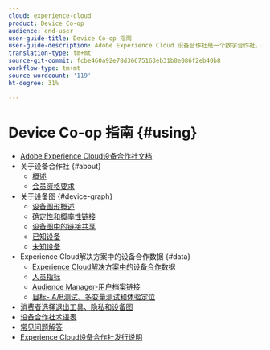 ```yaml
---
cloud: experience-cloud
product: Device Co-op
audience: end-user
user-guide-title: Device Co-op 指南
user-guide-description: Adobe Experience Cloud 设备合作社是一个数字合作社，参与该合作社的客户可共享设备关联信息。此信息可帮助他们为客户提供有价值且一致的跨设备体验。
translation-type: tm+mt
source-git-commit: fcbe460a92e78d36675163eb31b8e086f2eb40b8
workflow-type: tm+mt
source-wordcount: '119'
ht-degree: 31%

---
```



# Device Co-op 指南 {#using}

+ [Adobe Experience Cloud设备合作社文档](home.md)
+ 关于设备合作社 {#about}
   + [概述](about/overview.md)
   + [会员资格要求](about/requirements.md)
+ 关于设备图 {#device-graph}
   + [设备图形概述](processes/device-graph-overview.md)
   + [确定性和概率性链接](processes/links.md)
   + [设备图中的链接共享](processes/link-sharing.md)
   + [已知设备](processes/known-device.md)
   + [未知设备](processes/unknown-device.md)
+ Experience Cloud解决方案中的设备合作数据 {#data}
   + [Experience Cloud解决方案中的设备合作数据](other-solutions/other-solutions.md)
   + [人员指标](other-solutions/people.md)
   + [Audience Manager-用户档案链接](other-solutions/proflie-link.md)
   + [目标- A/B测试、多变量测试和体验定位](other-solutions/target.md)
+ [消费者选择退出工具、隐私和设备图](privacy.md)
+ [设备合作社术语表](glossary.md)
+ [常见问题解答](faq.md)
+ [Experience Cloud设备合作社发行说明](release-notes.md)

